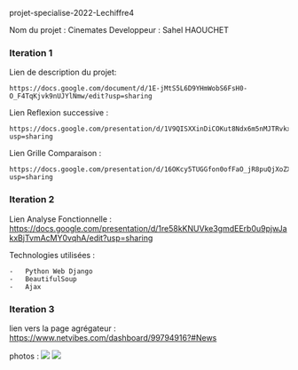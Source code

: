 projet-specialise-2022-Lechiffre4

Nom du projet : Cinemates
Developpeur : Sahel HAOUCHET

### Iteration 1
Lien de description du projet:

    https://docs.google.com/document/d/1E-jMtS5L6D9YHmWobS6FsH0-O_F4TqKjvk9nUJYlNmw/edit?usp=sharing

Lien Reflexion successive : 

    https://docs.google.com/presentation/d/1V9QISXXinDiCOKut8Ndx6m5nMJTRvkxGhrm4EnYef_8/edit?usp=sharing

Lien Grille Comparaison :

    https://docs.google.com/presentation/d/16OKcy5TUGGfon0ofFaO_jR8puQjXoZXiFiCSMep6774/edit?usp=sharing


### Iteration 2
Lien Analyse Fonctionnelle :
    https://docs.google.com/presentation/d/1re58kKNUVke3gmdEErb0u9pjwJakxBjTvmAcMY0vqhA/edit?usp=sharing

Technologies utilisées : 

    -   Python Web Django
    -   BeautifulSoup 
    -   Ajax


### Iteration 3 
lien vers la page agrégateur :
https://www.netvibes.com/dashboard/99794916?#News

photos : 
<img src="./Doc/agrégateur_News.jpg">
<img src="./Doc/agrégateur_technique.jpg">
